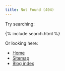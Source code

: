 ```yaml
---
title: Not Found (404) 
---
```


Try searching:

{% include search.html %}

Or looking here: 

- [Home](https://derekkedziora.com/)
- [Sitemap](https://derekkedziora.com/sitemap)
- [Blog index](https://derekkedziora.com/blog)
